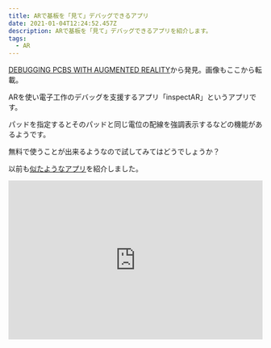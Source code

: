 ```yaml
---
title: ARで基板を「見て」デバッグできるアプリ
date: 2021-01-04T12:24:52.457Z
description: ARで基板を「見て」デバッグできるアプリを紹介します。
tags:
  - AR
---
```

[DEBUGGING PCBS WITH AUGMENTED REALITY](https://hackaday.com/2020/02/05/debugging-pcbs-with-augmented-reality/)から発見。画像もここから転載。

ARを使い電子工作のデバッグを支援するアプリ「inspectAR」というアプリです。

パッドを指定するとそのパッドと同じ電位の配線を強調表示するなどの機能があるようです。

無料で使うことが出来るようなので試してみてはどうでしょうか？

以前も[似たようなアプリ](../../post/ar%E3%81%A7%E5%9F%BA%E6%9D%BF%E3%81%AE%E4%BB%95%E6%A7%98%E3%81%8C%E8%A6%8B%E3%81%88%E3%82%8B%E3%82%A2%E3%83%97%E3%83%AA/)を紹介しました。

<iframe width="100%" height="315" src="https://www.youtube.com/embed/uJ7MdUl63FU" frameborder="0" allow="accelerometer; autoplay; clipboard-write; encrypted-media; gyroscope; picture-in-picture" allowfullscreen></iframe>

